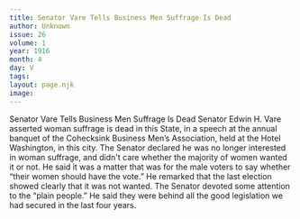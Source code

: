 ```yaml
---
title: Senator Vare Tells Business Men Suffrage Is Dead
author: Unknown
issue: 26
volume: 1
year: 1916
month: 4
day: V
tags:
layout: page.njk
image:
---
```

Senator Vare Tells Business Men Suffrage Is Dead    Senator Edwin H. Vare asserted woman suffrage is dead in this State, in a speech at the annual banquet of the Cohecksink Business Men’s Association, held at the Hotel Washington, in this city. The Senator declared he was no longer interested in woman suffrage, and didn't care whether the majority of women wanted it or not. He said it was a matter that was for the male voters to say whether “their women should have the vote.” He remarked that the last election showed clearly that it was not wanted.       The Senator devoted some attention to the “plain people.” He said they were behind all the good legislation we had secured in the last four years. 

